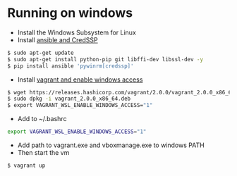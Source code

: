 # Running on windows
- Install the Windows Subsystem for Linux
- Install [ansible and CredSSP](http://docs.ansible.com/ansible/latest/intro_windows.html)
```sh
$ sudo apt-get update
$ sudo apt-get install python-pip git libffi-dev libssl-dev -y
$ pip install ansible 'pywinrm[credssp]'
``` 

- Install [vagrant and enable windows access](https://www.vagrantup.com/docs/other/wsl.html)
```sh
$ wget https://releases.hashicorp.com/vagrant/2.0.0/vagrant_2.0.0_x86_64.deb
$ sudo dpkg -i vagrant_2.0.0_x86_64.deb
$ export VAGRANT_WSL_ENABLE_WINDOWS_ACCESS="1"
``` 
- Add to ~/.bashrc
```sh
export VAGRANT_WSL_ENABLE_WINDOWS_ACCESS="1"
```
- Add path to vagrant.exe and vboxmanage.exe to windows PATH 
- Then start the vm
```sh
$ vagrant up
```
